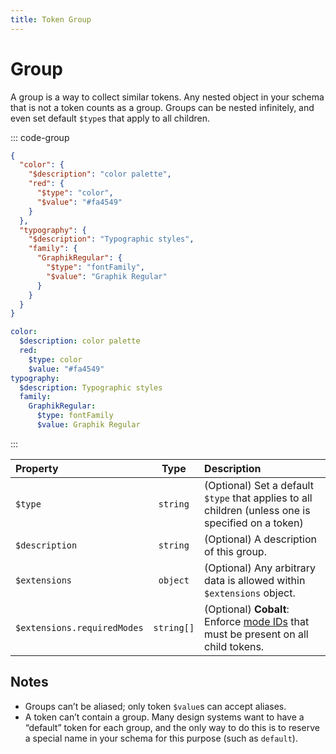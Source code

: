 ```yaml
---
title: Token Group
---
```


# Group

A group is a way to collect similar tokens. Any nested object in your schema that is not a token counts as a group. Groups can be nested infinitely, and even set default `$type`s that apply to all children.

::: code-group

```json [JSON] {2,3,8,9,10,11,16,17}
{
  "color": {
    "$description": "color palette",
    "red": {
      "$type": "color",
      "$value": "#fa4549"
    }
  },
  "typography": {
    "$description": "Typographic styles",
    "family": {
      "GraphikRegular": {
        "$type": "fontFamily",
        "$value": "Graphik Regular"
      }
    }
  }
}
```

```yaml [YAML] {1,2,6,7,8}
color:
  $description: color palette
  red:
    $type: color
    $value: "#fa4549"
typography:
  $description: Typographic styles
  family:
    GraphikRegular:
      $type: fontFamily
      $value: Graphik Regular
```

:::

| Property                    |    Type    | Description                                                                                        |
| :-------------------------- | :--------: | :------------------------------------------------------------------------------------------------- |
| `$type`                     |  `string`  | (Optional) Set a default `$type` that applies to all children (unless one is specified on a token) |
| `$description`              |  `string`  | (Optional) A description of this group.                                                            |
| `$extensions`               |  `object`  | (Optional) Any arbitrary data is allowed within `$extensions` object.                              |
| `$extensions.requiredModes` | `string[]` | (Optional) **Cobalt**: Enforce [mode IDs](/guides/modes) that must be present on all child tokens. |

## Notes

- Groups can’t be aliased; only token `$value`s can accept aliases.
- A token can’t contain a group. Many design systems want to have a “default” token for each group, and the only way to do this is to reserve a special name in your schema for this purpose (such as `default`).
